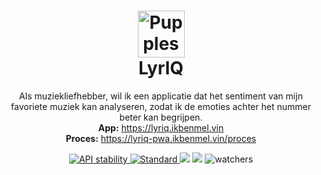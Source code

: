 <h1 align='center'>
  <img src='https://i.imgur.com/okK20S9.png' alt='Pupples' height="75"/> <br>
  LyrIQ
</h1>
<p align="center">
  Als muziekliefhebber, wil ik een applicatie dat het sentiment van mijn favoriete muziek kan analyseren, zodat ik de emoties achter het nummer beter kan begrijpen.
  <br>    
  <strong>App:</strong> <a href="https://lyriq-pwa.ikbenmel.vin"> https://lyriq.ikbenmel.vin </a> <br>
  <strong>Proces:</strong> <a href="https://lyriq-pwa.ikbenmel.vin/proces"> https://lyriq-pwa.ikbenmel.vin/proces </a>
</p>

<div align="center">
<!-- Stability -->
  <a href="https://nodejs.org/api/documentation.html#documentation_stability_index">
    <img src="https://img.shields.io/badge/stability-unstable-red.svg?style=flat-square"
      alt="API stability" />
  </a>
<!-- Standard -->
  <a href="https://standardjs.com">
    <img src="https://img.shields.io/badge/code%20style-standard-brightgreen.svg?style=flat-square"
      alt="Standard" />
  </a>
<!-- Commit Activity -->
  <img src="https://img.shields.io/github/commit-activity/w/melvinidema/css-to-the-rescue-2223" />
<!-- Last Commit -->
  <img src="https://img.shields.io/github/last-commit/melvinidema/css-to-the-rescue-2223" />
<!-- Stars -->
  <img src="https://img.shields.io/github/stars/melvinidema/css-to-the-rescue-2223?style=social" alt="watchers" />
</div>